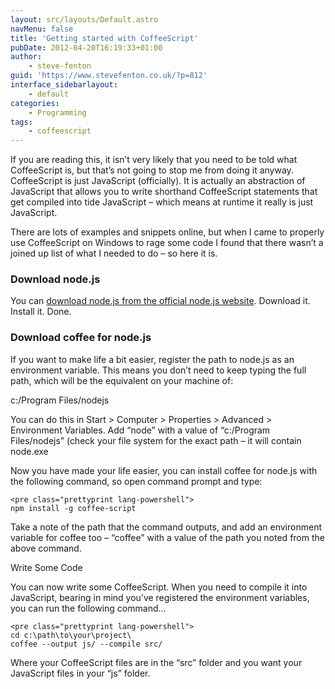 ```yaml
---
layout: src/layouts/Default.astro
navMenu: false
title: 'Getting started with CoffeeScript'
pubDate: 2012-04-20T16:19:33+01:00
author:
    - steve-fenton
guid: 'https://www.stevefenton.co.uk/?p=812'
interface_sidebarlayout:
    - default
categories:
    - Programming
tags:
    - coffeescript
---
```


If you are reading this, it isn’t very likely that you need to be told what CoffeeScript is, but that’s not going to stop me from doing it anyway. CoffeeScript is just JavaScript (officially). It is actually an abstraction of JavaScript that allows you to write shorthand CoffeeScript statements that get compiled into tide JavaScript – which means at runtime it really is just JavaScript.

There are lots of examples and snippets online, but when I came to properly use CoffeeScript on Windows to rage some code I found that there wasn’t a joined up list of what I needed to do – so here it is.

### Download node.js

You can [download node.js from the official node.js website](https://nodejs.org/). Download it. Install it. Done.

### Download coffee for node.js

If you want to make life a bit easier, register the path to node.js as an environment variable. This means you don’t need to keep typing the full path, which will be the equivalent on your machine of:

c:/Program Files/nodejs

You can do this in Start &gt; Computer &gt; Properties &gt; Advanced &gt; Environment Variables. Add “node” with a value of “c:/Program Files/nodejs” (check your file system for the exact path – it will contain node.exe

Now you have made your life easier, you can install coffee for node.js with the following command, so open command prompt and type:

```
<pre class="prettyprint lang-powershell">
npm install -g coffee-script
```
Take a note of the path that the command outputs, and add an environment variable for coffee too – “coffee” with a value of the path you noted from the above command.

Write Some Code

You can now write some CoffeeScript. When you need to compile it into JavaScript, bearing in mind you’ve registered the environment variables, you can run the following command…

```
<pre class="prettyprint lang-powershell">
cd c:\path\to\your\project\
coffee --output js/ --compile src/
```
Where your CoffeeScript files are in the “src” folder and you want your JavaScript files in your “js” folder.